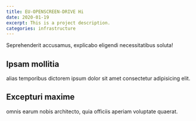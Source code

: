 ```yaml
---
title: EU-OPENSCREEN-DRIVE Hi
date: 2020-01-19
excerpt: This is a project description.
categories: infrastructure
---
```

Seprehenderit accusamus, explicabo eligendi necessitatibus soluta!

## Ipsam mollitia

alias temporibus dictorem ipsum dolor sit amet consectetur adipisicing elit.

## Excepturi maxime

omnis earum nobis architecto, quia officiis aperiam voluptate quaerat.
